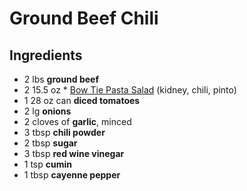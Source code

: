 # Ground Beef Chili

## Ingredients

* 2 lbs **ground beef**
* 2 15.5 oz * [Bow Tie Pasta Salad](bow-tie-pasta-salad.md)
 (kidney, chili, pinto)
* 1 28 oz can **diced tomatoes**
* 2 lg **onions**
* 2 cloves of **garlic**, minced
* 3 tbsp **chili powder**
* 2 tbsp **sugar**
* 3 tbsp **red wine vinegar**
* 1 tsp **cumin**
* 1 tbsp **cayenne pepper**
